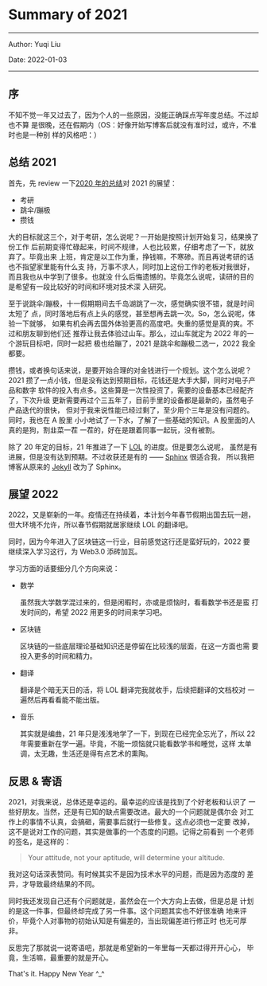 # Summary of 2021

---
Author: Yuqi Liu

Date: 2022-01-03

---

## 序

不知不觉一年又过去了，因为个人的一些原因，没能正确踩点写年度总结。不过却也不算
是很晚，还在假期内（OS：好像开始写博客后就没有准时过，或许，不准时也是一种别
样的风格吧：）


## 总结 2021

首先，先 review 一下[2020 年的总结](./summary-of-2020.md)对 2021 的展望：

* 考研
* 跳伞/蹦极
* 攒钱

大的目标就这三个，对于考研，怎么说呢？一开始是按照计划开始复习，结果换了份工作
后前期变得忙碌起来，时间不规律，人也比较累，仔细考虑了一下，就放弃了。毕竟出来
上班，肯定是以工作为重，挣钱嘛，不寒碜。而且再说考研的话也不指望家里能有什么支
持，万事不求人，同时加上这份工作的老板对我很好，而且我也从中学到了很多。也就没
什么后悔遗憾的。毕竟怎么说呢，读研的目的是希望有一段比较好的时间和环境对技术深
入研究。

至于说跳伞/蹦极，十一假期期间去千岛湖跳了一次，感觉确实很不错，就是时间太短了
点，同时落地后有点上头的感觉，甚至想再去跳一次。So，怎么说呢，体验一下就够，
如果有机会再去国外体验更高的高度吧。失重的感觉是真的爽。不过和朋友聊到他们还
推荐让我去体验过山车。那么，过山车就定为 2022 年的一个游玩目标吧，同时一起把
极也给蹦了，2021 是跳伞和蹦极二选一，2022 我全都要。

攒钱，或者换句话来说，是要开始合理的对金钱进行一个规划。这个怎么说呢？2021
攒了一点小钱，但是没有达到预期目标，花钱还是大手大脚，同时对电子产品和数字
软件的投入有点多。这些算是一次性投资了，需要的设备基本已经配齐了，下次升级
更新需要再过个三五年了，目前手里的设备都是最新的，虽然电子产品迭代的很快，
但对于我来说性能已经过剩了，至少用个三年是没有问题的。同时，我也在 A 股里
小小地试了一下水，了解了一些基础的知识。A 股里面的人真的是狗，割韭菜一茬
一茬的，好在是跟着同事一起玩，没有被割。

除了 20 年定的目标，21 年推进了一下 [LOL][lol] 的进度。但是要怎么说呢，
虽然是有进展，但是没有达到预期。不过收获还是有的 —— [Sphinx][sphinx] 很适合我，
所以我把博客从原来的 [Jekyll][jekyll] 改为了 Sphinx。


## 展望 2022

2022，又是崭新的一年。疫情还在持续着，本计划今年春节假期出国去玩一趟，
但大环境不允许，所以春节假期就居家继续 LOL 的翻译吧。

同时，因为今年进入了区块链这一行业，目前感觉这行还是蛮好玩的，2022 要
继续深入学习这行，为 Web3.0 添砖加瓦。

学习方面的话要细分几个方向来说：

* 数学

  虽然我大学数学混过来的，但是闲暇时，亦或是烦恼时，看看数学书还是蛮
  打发时间的，希望 2022 用更多的时间来学习吧。

* 区块链

  区块链的一些底层理论基础知识还是停留在比较浅的层面，在这一方面也需
  要投入更多的时间和精力。

* 翻译

  翻译是个暗无天日的活，将 LOL 翻译完我就收手，后续把翻译的文档校对
  一遍然后再看看能不能出版。

* 音乐

  其实就是编曲，21 年只是浅浅地学了一下，到现在已经完全忘光了，所以
  22年需要重新在学一遍。毕竟，不能一烦恼就只能看数学书和睡觉，这样
  太单调，太无趣，生活还是得有点艺术的熏陶。


## 反思 & 寄语

2021，对我来说，总体还是幸运的。最幸运的应该是找到了个好老板和认识了
一些好朋友。当然，还是有已知的缺点需要改进。最大的一个问题就是偶尔会
对工作上的事情不认真，会搞砸，需要事后就行一些修复。这点必须也一定要
改掉，这不是说对工作的问题，其实是做事的一个态度的问题。记得之前看到
一个老师的签名，是这样的：

> Your attitude, not your aptitude, will determine your
> altitude.

我对这句话深表赞同。有时候其实不是因为技术水平的问题，而是因为态度的
差异，才导致最终结果的不同。

同时我还发现自己还有个问题就是，虽然会在一个大方向上去做，但是总是
计划的是这一件事，但最终却完成了另一件事。这个问题其实也不好很准确
地来评价，毕竟个人对事物的初始认知是有偏差的，当出现偏差进行修正时
也无可厚非。

反思完了那就说一说寄语吧，那就是希望新的一年里每一天都过得开开心心，
毕竟，生活嘛，最重要的就是开心。

That's it. Happy New Year ^_^


[lol]: https://oneforalone.github.io/lol-zh
[sphinx]: https://www.sphinx-doc.org/
[jekyll]: https://jekyllrb.com/